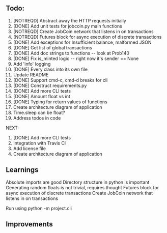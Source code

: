 ## Todo: 
1. [NOTREQD] Abstract away the HTTP requests initially
2. [DONE] Add unit tests for jobcoin.py main functions
3. [NOTREQD] Create JobCoin network that listens in on transactions
4. [NOTREQD] Futures block for async execution of discrete transactions
5. [DONE] Add exceptions for Insufficient balance, malformed JSON
6. [DONE] Get list of global transactions
7. [DONE] Add doc strings to functions -- look at Prob140
8. [DONE] Fix is_minted logic -- right now it's sender == None
9. Add 'info' logging
10. [DONE] Every class into its own file
11. Update README
12. [DONE] Support cmd-c, cmd-d breaks for cli
13. [DONE] Construct requirements.py
14. [DONE] Add more CLI tests
15. [DONE] Amount float vs int
17. [DONE] Typing for return values of functions
19. Create architecture diagram of application
18. Time.sleep can be float?
16. Address todos in code

NEXT: 
1. [DONE] Add more CLI tests
2. Integration with Travis CI
3. Add license file
4. Create architecture diagram of application

## Learnings
Absolute imports are good
Directory structure in python is important
Generating random floats is not trivial, requires thought
Futures block for async execution of discrete transactions
Create JobCoin network that listens in on transactions

Run using python -m project.cli

## Improvements

